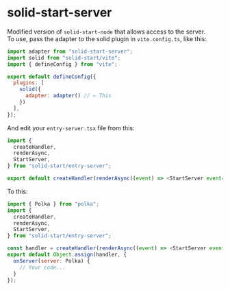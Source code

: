 
# solid-start-server
Modified version of `solid-start-node` that allows access to the server. <br />
To use, pass the adapter to the solid plugin in `vite.config.ts`, like this:
```js
import adapter from "solid-start-server";
import solid from "solid-start/vite";
import { defineConfig } from "vite";

export default defineConfig({
  plugins: [
    solid({
      adapter: adapter() // ← This
    })
  ],
});
```
And edit your `entry-server.tsx` file from this:
```js
import {
  createHandler,
  renderAsync,
  StartServer,
} from "solid-start/entry-server";

export default createHandler(renderAsync((event) => <StartServer event={event} />));
```
To this:
```js
import { Polka } from "polka";
import {
  createHandler,
  renderAsync,
  StartServer,
} from "solid-start/entry-server";

const handler = createHandler(renderAsync((event) => <StartServer event={event} />));
export default Object.assign(handler, {
  onServer(server: Polka) {
    // Your code...
  }
});
```